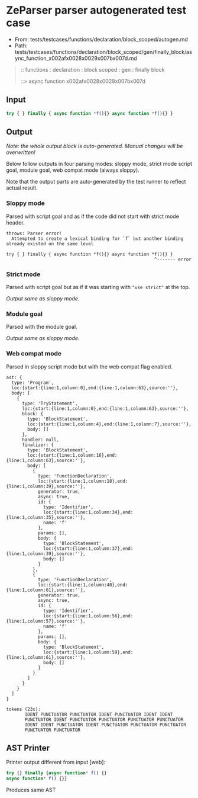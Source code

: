 # ZeParser parser autogenerated test case

- From: tests/testcases/functions/declaration/block_scoped/autogen.md
- Path: tests/testcases/functions/declaration/block_scoped/gen/finally_block/async_function_x002afx0028x0029x007bx007d.md

> :: functions : declaration : block scoped : gen : finally block
>
> ::> async function x002afx0028x0029x007bx007d

## Input


`````js
try { } finally { async function *f(){} async function *f(){} }
`````

## Output

_Note: the whole output block is auto-generated. Manual changes will be overwritten!_

Below follow outputs in four parsing modes: sloppy mode, strict mode script goal, module goal, web compat mode (always sloppy).

Note that the output parts are auto-generated by the test runner to reflect actual result.

### Sloppy mode

Parsed with script goal and as if the code did not start with strict mode header.

`````
throws: Parser error!
  Attempted to create a lexical binding for `f` but another binding already existed on the same level

try { } finally { async function *f(){} async function *f(){} }
                                                        ^------- error
`````

### Strict mode

Parsed with script goal but as if it was starting with `"use strict"` at the top.

_Output same as sloppy mode._

### Module goal

Parsed with the module goal.

_Output same as sloppy mode._

### Web compat mode

Parsed in sloppy script mode but with the web compat flag enabled.

`````
ast: {
  type: 'Program',
  loc:{start:{line:1,column:0},end:{line:1,column:63},source:''},
  body: [
    {
      type: 'TryStatement',
      loc:{start:{line:1,column:0},end:{line:1,column:63},source:''},
      block: {
        type: 'BlockStatement',
        loc:{start:{line:1,column:4},end:{line:1,column:7},source:''},
        body: []
      },
      handler: null,
      finalizer: {
        type: 'BlockStatement',
        loc:{start:{line:1,column:16},end:{line:1,column:63},source:''},
        body: [
          {
            type: 'FunctionDeclaration',
            loc:{start:{line:1,column:18},end:{line:1,column:39},source:''},
            generator: true,
            async: true,
            id: {
              type: 'Identifier',
              loc:{start:{line:1,column:34},end:{line:1,column:35},source:''},
              name: 'f'
            },
            params: [],
            body: {
              type: 'BlockStatement',
              loc:{start:{line:1,column:37},end:{line:1,column:39},source:''},
              body: []
            }
          },
          {
            type: 'FunctionDeclaration',
            loc:{start:{line:1,column:40},end:{line:1,column:61},source:''},
            generator: true,
            async: true,
            id: {
              type: 'Identifier',
              loc:{start:{line:1,column:56},end:{line:1,column:57},source:''},
              name: 'f'
            },
            params: [],
            body: {
              type: 'BlockStatement',
              loc:{start:{line:1,column:59},end:{line:1,column:61},source:''},
              body: []
            }
          }
        ]
      }
    }
  ]
}

tokens (23x):
       IDENT PUNCTUATOR PUNCTUATOR IDENT PUNCTUATOR IDENT IDENT
       PUNCTUATOR IDENT PUNCTUATOR PUNCTUATOR PUNCTUATOR PUNCTUATOR
       IDENT IDENT PUNCTUATOR IDENT PUNCTUATOR PUNCTUATOR PUNCTUATOR
       PUNCTUATOR PUNCTUATOR
`````


## AST Printer

Printer output different from input [web]:

````js
try {} finally {async function* f() {}
async function* f() {}}
````

Produces same AST
